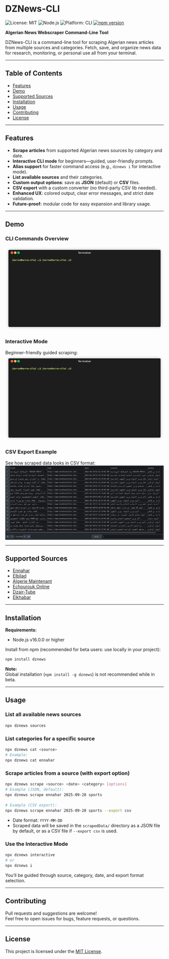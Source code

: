 # DZNews-CLI

![License: MIT](https://img.shields.io/badge/License-MIT-blue.svg)
![Node.js](https://img.shields.io/badge/node-%3E%3D16.0.0-green.svg)
![Platform: CLI](https://img.shields.io/badge/platform-CLI-blue.svg)
[![npm version](https://img.shields.io/npm/v/dznews)](https://www.npmjs.com/package/dznews)

**Algerian News Webscraper Command-Line Tool**

DZNews-CLI is a command-line tool for scraping Algerian news articles from multiple sources and categories. Fetch, save, and organize news data for research, monitoring, or personal use all from your terminal.

---

## Table of Contents

- [Features](#features)
- [Demo](#demo)
- [Supported Sources](#supported-sources)
- [Installation](#installation)
- [Usage](#usage)
- [Contributing](#contributing)
- [License](#license)

---

## Features

- **Scrape articles** from supported Algerian news sources by category and date.
- **Interactive CLI mode** for beginners—guided, user-friendly prompts.
- **Alias support** for faster command access (e.g., `dznews i` for interactive mode).
- **List available sources** and their categories.
- **Custom output options**: save as **JSON** (default) or **CSV** files.
- **CSV export** with a custom converter (no third-party CSV lib needed).
- **Enhanced UX**: colored output, clear error messages, and strict date validation.
- **Future-proof:** modular code for easy expansion and library usage.

---

## Demo

### CLI Commands Overview
![DZNews-CLI commands demo](./assets/Commands%20demo.gif)

### Interactive Mode
Beginner-friendly guided scraping:
![DZNews-CLI interactive mode demo](./assets/Interactive%20CLI%20demo.gif)

### CSV Export Example
See how scraped data looks in CSV format:
![DZNews-CLI CSV screenshot](./assets/CSV%20Screenshot.png)

---

## Supported Sources

- [Ennahar](https://www.ennaharonline.com/)
- [Elbilad](https://www.elbilad.net/)
- [Algerie Maintenant](https://algeriemaintenant.dz/)
- [Echourouk Online](https://www.echoroukonline.com/)
- [Dzair-Tube](https://www.dzair-tube.dz/)
- [Elkhabar](https://www.elkhabar.com/)

---

## Installation

**Requirements:**  
- Node.js v16.0.0 or higher

Install from npm (recommended for beta users: use locally in your project):

```sh
npm install dznews
```

**Note:**  
Global installation (`npm install -g dznews`) is not recommended while in beta.

---

## Usage

### List all available news sources
```sh
npx dznews sources
```

### List categories for a specific source
```sh
npx dznews cat <source>
# Example:
npx dznews cat ennahar
```

### Scrape articles from a source (with export option)
```sh
npx dznews scrape <source> <date> <category> [options]
# Example (JSON, default):
npx dznews scrape ennahar 2025-09-28 sports

# Example (CSV export):
npx dznews scrape ennahar 2025-09-28 sports --export csv
```
- Date format: `YYYY-MM-DD`
- Scraped data will be saved in the `scrapedData/` directory as a JSON file by default, or as a CSV file if `--export csv` is used.

### Use the Interactive Mode
```sh
npx dznews interactive
# or
npx dznews i
```
You’ll be guided through source, category, date, and export format selection.

---

## Contributing

Pull requests and suggestions are welcome!  
Feel free to open issues for bugs, feature requests, or questions.

---

## License

This project is licensed under the [MIT License](LICENSE).